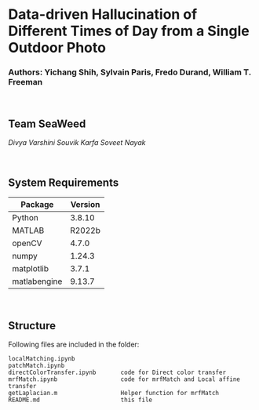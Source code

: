 # Data-driven Hallucination of Different Times of Day from a Single Outdoor Photo
### Authors: Yichang Shih, Sylvain Paris, Fredo Durand, William T. Freeman

<br>

## Team SeaWeed
*Divya Varshini*
*Souvik Karfa*
*Soveet Nayak*

<br>

## System Requirements
| Package | Version  |
| ------  | -------- | 
| Python  |  3.8.10  |
| MATLAB   |  R2022b  |
| openCV  |  4.7.0   |
| numpy   |  1.24.3  |
| matplotlib   |  3.7.1  |
| matlabengine   |  9.13.7  |

<br>

## Structure
Following files are included in the folder:

    localMatching.ipynb             
    patchMatch.ipynb                
    directColorTransfer.ipynb       code for Direct color transfer 
    mrfMatch.ipynb                  code for mrfMatch and Local affine transfer
    getLaplacian.m                  Helper function for mrfMatch
    README.md                       this file
